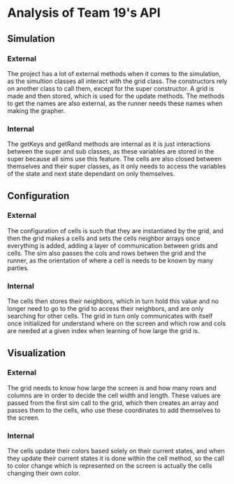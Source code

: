 # Analysis of Team 19's API

## Simulation

### External

The project has a lot of external methods when it comes to the simulation, as the simultion classes all interact with the grid class. 
The constructors rely on another class to call them, except for the super constructor. A grid is made and then stored, which is used
for the update methods. The methods to get the names are also external, as the runner needs these names when making the grapher.

### Internal

The getKeys and getRand methods are internal as it is just interactions between the super and sub classes, as these variables are stored 
in the super because all sims use this feature. The cells are also closed between themselves and their super classes, as it only
needs to access the variables of the state and next state dependant on only themselves.

## Configuration

### External

The configuration of cells is such that they are instantiated by the grid, and then the grid makes a cells and sets the cells neighbor
arrays once everything is added, adding a layer of communication between grids and cells. The sim also passes the cols and rows betwen
the grid and the runner, as the orientation of where a cell is needs to be known by many parties.

### Internal

The cells then stores their neighbors, which in turn hold this value and no longer need to go to the grid to access their neighbors, and
are only searching for other cells. The grid in turn only communicates with itself once initialized for understand where on the screen
and which row and cols are needed at a given index when learning of how large the grid is. 

## Visualization

### External 

The grid needs to know how large the screen is and how many rows and columns are in order to decide the cell width and length. These values
are passed from the first sim call to the grid, which then creates an array and passes them to the cells, who use these coordinates 
to add themselves to the screen.

### Internal

The cells update their colors based solely on their current states, and when they update their current states it is done within the cell 
method, so the call to color change which is represented on the screen is actually the cells changing their own color. 